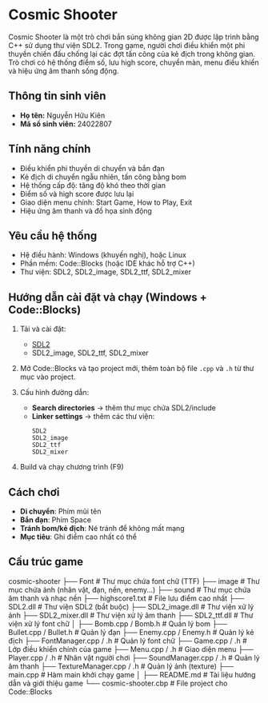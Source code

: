 # Cosmic Shooter

Cosmic Shooter là một trò chơi bắn súng không gian 2D được lập trình bằng C++ sử dụng thư viện SDL2. Trong game, người chơi điều khiển một phi thuyền chiến đấu chống lại các đợt tấn công của kẻ địch trong không gian. Trò chơi có hệ thống điểm số, lưu high score, chuyển màn, menu điều khiển và hiệu ứng âm thanh sống động.

## Thông tin sinh viên

- **Họ tên:** Nguyễn Hữu Kiên  
- **Mã số sinh viên:** 24022807

## Tính năng chính

- Điều khiển phi thuyền di chuyển và bắn đạn
- Kẻ địch di chuyển ngẫu nhiên, tấn công bằng bom 
- Hệ thống cấp độ: tăng độ khó theo thời gian
- Điểm số và high score được lưu lại
- Giao diện menu chính: Start Game, How to Play, Exit
- Hiệu ứng âm thanh và đồ họa sinh động

## Yêu cầu hệ thống

- Hệ điều hành: Windows (khuyến nghị), hoặc Linux
- Phần mềm: Code::Blocks (hoặc IDE khác hỗ trợ C++)
- Thư viện: SDL2, SDL2_image, SDL2_ttf, SDL2_mixer

## Hướng dẫn cài đặt và chạy (Windows + Code::Blocks)

1. Tải và cài đặt:
   - [SDL2](https://www.libsdl.org/)
   - SDL2_image, SDL2_ttf, SDL2_mixer

2. Mở Code::Blocks và tạo project mới, thêm toàn bộ file `.cpp` và `.h` từ thư mục vào project.

3. Cấu hình đường dẫn:
   - **Search directories** → thêm thư mục chứa SDL2/include
   - **Linker settings** → thêm các thư viện:
     ```
     SDL2
     SDL2_image
     SDL2_ttf
     SDL2_mixer
     ```

4. Build và chạy chương trình (F9)

## Cách chơi

- **Di chuyển**: Phím mũi tên
- **Bắn đạn**: Phím Space
- **Tránh bom/kẻ địch**: Né tránh để không mất mạng
- **Mục tiêu**: Ghi điểm cao nhất có thể

## Cấu trúc game

cosmic-shooter
├── Font                           # Thư mục chứa font chữ (TTF)
├── image                          # Thư mục chứa ảnh (nhân vật, đạn, nền, enemy...)
├── sound                          # Thư mục chứa âm thanh và nhạc nền
├── highscore1.txt                 # File lưu điểm cao nhất
├── SDL2.dll                       # Thư viện SDL2 (bắt buộc)
├── SDL2_image.dll                 # Thư viện xử lý ảnh
├── SDL2_mixer.dll                 # Thư viện xử lý âm thanh
├── SDL2_ttf.dll                   # Thư viện xử lý font chữ
│
├── Bomb.cpp / Bomb.h              # Quản lý bom
├── Bullet.cpp / Bullet.h          # Quản lý đạn
├── Enemy.cpp / Enemy.h            # Quản lý kẻ địch
├── FontManager.cpp / .h           # Quản lý font chữ
├── Game.cpp / .h                  # Lớp điều khiển chính của game
├── Menu.cpp / .h                  # Giao diện menu
├── Player.cpp / .h                # Nhân vật người chơi
├── SoundManager.cpp / .h          # Quản lý âm thanh
├── TextureManager.cpp / .h        # Quản lý ảnh (texture)
├── main.cpp                       # Hàm main khởi chạy game
│
├── README.md                      # Tài liệu hướng dẫn và giới thiệu game
└── cosmic-shooter.cbp             # File project cho Code::Blocks




